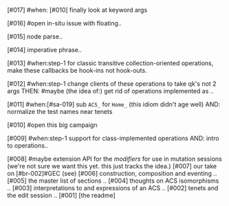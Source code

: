 [#017]       #when: [#010] finally look at keyword args

[#016] #open in-situ issue with floating..

[#015]       node parse..

[#014]       imperative phrase..

[#013]   #when:step-1
             for classic transitive collection-oriented operations, make
             these callbacks be hook-ins not hook-outs.

[#012]   #when:step-1
             change clients of these operations to take qk's not 2 args THEN:
         #maybe (the idea of:) get rid of operations implemented as ..

[#011]   #when:[#sa-019] sub `ACS_` for `Home_` (this idiom didn't age well)
             AND: normalize the test names near tenets

[#010] #open this big campaign

[#009]   #when:step-1 support for class-implemented operations
             AND: intro to operations..

[#008]   #maybe extension API for the *modifiers* for use in mutation sessions
             (we're not sure we want this yet. this just tracks the idea.)
[#007]       our take on [#br-002]#GEC (see)
[#006]       construction, composition and eventing ..
[#005]       the master list of sections ..
[#004]       thoughts on ACS isomorphisms ..
[#003]       interpretations to and expressions of an ACS ..
[#002]       tenets and the edit session ..
[#001]       [the readme]
